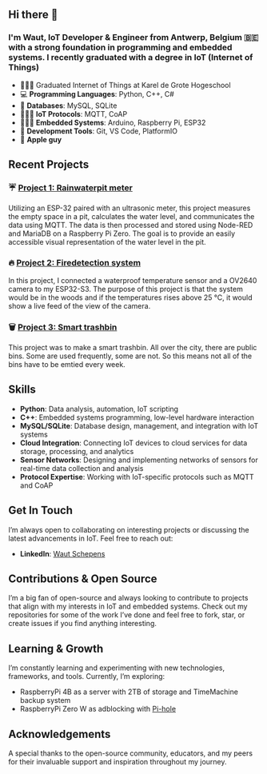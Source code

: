 ## Hi there 👋

### I'm Waut, IoT Developer & Engineer from Antwerp, Belgium 🇧🇪 with a strong foundation in programming and embedded systems. I recently graduated with a degree in IoT (Internet of Things)

- 👨🏻‍🎓 Graduated Internet of Things at Karel de Grote Hogeschool
- 💻 **Programming Languages**: Python, C++, C#
- 💾 **Databases**: MySQL, SQLite
- 👮🏻‍♂️ **IoT Protocols**: MQTT, CoAP
- 👨🏻‍💻 **Embedded Systems**: Arduino, Raspberry Pi, ESP32
- 👾 **Development Tools**: Git, VS Code, PlatformIO
- 🍎 **Apple guy**

## Recent Projects

### ☔️ [Project 1: Rainwaterpit meter](https://github.com/waut10000/Simulate4)
Utilizing an ESP-32 paired with an ultrasonic meter, this project measures the empty space in a pit, calculates the water level, and communicates the data using MQTT. 
The data is then processed and stored using Node-RED and MariaDB on a Raspberry Pi Zero. 
The goal is to provide an easily accessible visual representation of the water level in the pit.

### 🔥 [Project 2: Firedetection system](https://github.com/waut10000/Project1-Build3)
In this project, I connected a waterproof temperature sensor and a OV2640 camera to my ESP32-S3.
The purpose of this project is that the system would be in the woods and if the temperatures rises above 25 °C, it would show a live feed of the view of the camera.

### 🗑 [Project 3: Smart trashbin](https://github.com/waut10000/Simulate-2)
This project was to make a smart trashbin. All over the city, there are public bins. Some are used frequently, some are not. 
So this means not all of the bins have to be emtied every week.

## Skills

- **Python**: Data analysis, automation, IoT scripting
- **C++**: Embedded systems programming, low-level hardware interaction
- **MySQL/SQLite**: Database design, management, and integration with IoT systems
- **Cloud Integration**: Connecting IoT devices to cloud services for data storage, processing, and analytics
- **Sensor Networks**: Designing and implementing networks of sensors for real-time data collection and analysis
- **Protocol Expertise**: Working with IoT-specific protocols such as MQTT and CoAP

## Get In Touch

I’m always open to collaborating on interesting projects or discussing the latest advancements in IoT. Feel free to reach out:

- **LinkedIn**: [Waut Schepens](https://www.linkedin.com/in/waut-schepens-8801a7294)

## Contributions & Open Source

I’m a big fan of open-source and always looking to contribute to projects that align with my interests in IoT and embedded systems. Check out my repositories for some of the work I’ve done and feel free to fork, star, or create issues if you find anything interesting.

## Learning & Growth

I’m constantly learning and experimenting with new technologies, frameworks, and tools. Currently, I’m exploring:

- RaspberryPi 4B as a server with 2TB of storage and TimeMachine backup system
- RaspberryPi Zero W as adblocking with [Pi-hole](https://pi-hole.net/)

## Acknowledgements

A special thanks to the open-source community, educators, and my peers for their invaluable support and inspiration throughout my journey.

<!--
**waut10000/waut10000** is a ✨ _special_ ✨ repository because its `README.md` (this file) appears on your GitHub profile.

Here are some ideas to get you started:

- 🔭 I’m currently working on ...
- 🌱 I’m currently learning ...
- 👯 I’m looking to collaborate on ...
- 🤔 I’m looking for help with ...
- 💬 Ask me about ...
- 📫 How to reach me: ...
- 😄 Pronouns: ...
- ⚡ Fun fact: ...
-->
